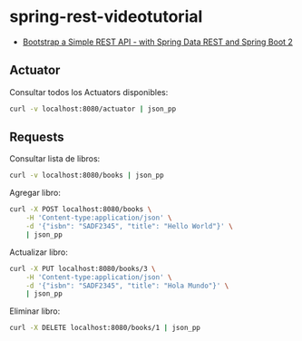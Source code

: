 # spring-rest-videotutorial

- [Bootstrap a Simple REST API - with Spring Data REST and Spring Boot 2](https://www.youtube.com/watch?v=-f-7l8X716k)

## Actuator

Consultar todos los Actuators disponibles:

```bash
curl -v localhost:8080/actuator | json_pp
```

## Requests

Consultar lista de libros:

```bash
curl -v localhost:8080/books | json_pp
```

Agregar libro:
```bash
curl -X POST localhost:8080/books \
    -H 'Content-type:application/json' \
    -d '{"isbn": "SADF2345", "title": "Hello World"}' \
    | json_pp
```

Actualizar libro:

```bash
curl -X PUT localhost:8080/books/3 \
    -H 'Content-type:application/json' \
    -d '{"isbn": "SADF2345", "title": "Hola Mundo"}' \
    | json_pp
```

Eliminar libro:

```bash
curl -X DELETE localhost:8080/books/1 | json_pp
```

